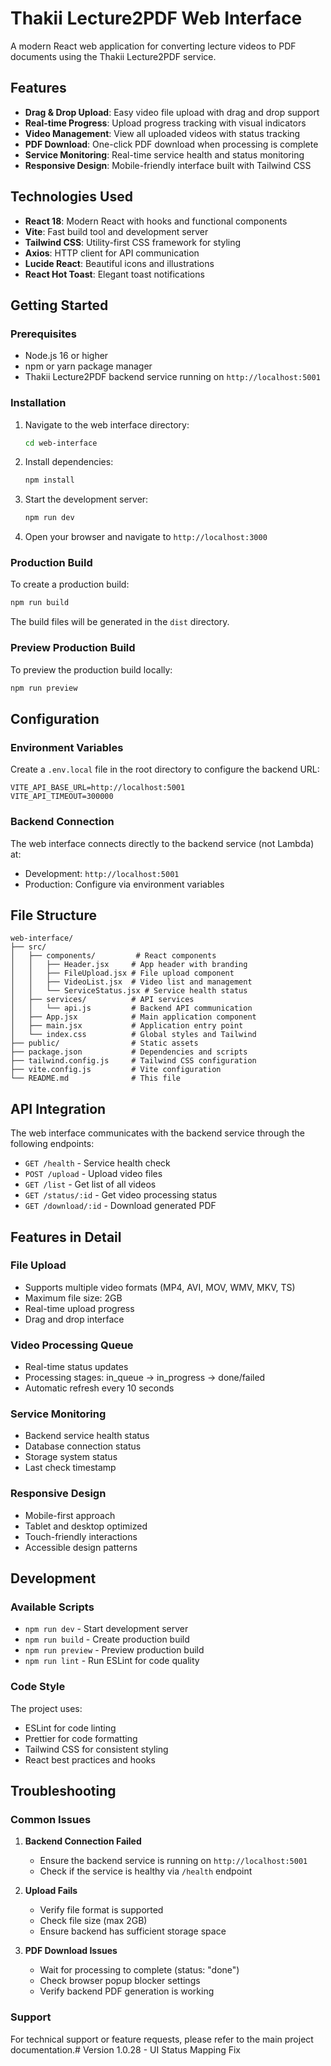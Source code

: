 # Thakii Lecture2PDF Web Interface

A modern React web application for converting lecture videos to PDF documents using the Thakii Lecture2PDF service.

## Features

- **Drag & Drop Upload**: Easy video file upload with drag and drop support
- **Real-time Progress**: Upload progress tracking with visual indicators
- **Video Management**: View all uploaded videos with status tracking
- **PDF Download**: One-click PDF download when processing is complete
- **Service Monitoring**: Real-time service health and status monitoring
- **Responsive Design**: Mobile-friendly interface built with Tailwind CSS

## Technologies Used

- **React 18**: Modern React with hooks and functional components
- **Vite**: Fast build tool and development server
- **Tailwind CSS**: Utility-first CSS framework for styling
- **Axios**: HTTP client for API communication
- **Lucide React**: Beautiful icons and illustrations
- **React Hot Toast**: Elegant toast notifications

## Getting Started

### Prerequisites

- Node.js 16 or higher
- npm or yarn package manager
- Thakii Lecture2PDF backend service running on `http://localhost:5001`

### Installation

1. Navigate to the web interface directory:
   ```bash
   cd web-interface
   ```

2. Install dependencies:
   ```bash
   npm install
   ```

3. Start the development server:
   ```bash
   npm run dev
   ```

4. Open your browser and navigate to `http://localhost:3000`

### Production Build

To create a production build:

```bash
npm run build
```

The build files will be generated in the `dist` directory.

### Preview Production Build

To preview the production build locally:

```bash
npm run preview
```

## Configuration

### Environment Variables

Create a `.env.local` file in the root directory to configure the backend URL:

```env
VITE_API_BASE_URL=http://localhost:5001
VITE_API_TIMEOUT=300000
```

### Backend Connection

The web interface connects directly to the backend service (not Lambda) at:
- Development: `http://localhost:5001`
- Production: Configure via environment variables

## File Structure

```
web-interface/
├── src/
│   ├── components/         # React components
│   │   ├── Header.jsx     # App header with branding
│   │   ├── FileUpload.jsx # File upload component
│   │   ├── VideoList.jsx  # Video list and management
│   │   └── ServiceStatus.jsx # Service health status
│   ├── services/          # API services
│   │   └── api.js         # Backend API communication
│   ├── App.jsx            # Main application component
│   ├── main.jsx           # Application entry point
│   └── index.css          # Global styles and Tailwind
├── public/                # Static assets
├── package.json           # Dependencies and scripts
├── tailwind.config.js     # Tailwind CSS configuration
├── vite.config.js         # Vite configuration
└── README.md              # This file
```

## API Integration

The web interface communicates with the backend service through the following endpoints:

- `GET /health` - Service health check
- `POST /upload` - Upload video files
- `GET /list` - Get list of all videos
- `GET /status/:id` - Get video processing status
- `GET /download/:id` - Download generated PDF

## Features in Detail

### File Upload
- Supports multiple video formats (MP4, AVI, MOV, WMV, MKV, TS)
- Maximum file size: 2GB
- Real-time upload progress
- Drag and drop interface

### Video Processing Queue
- Real-time status updates
- Processing stages: in_queue → in_progress → done/failed
- Automatic refresh every 10 seconds

### Service Monitoring
- Backend service health status
- Database connection status
- Storage system status
- Last check timestamp

### Responsive Design
- Mobile-first approach
- Tablet and desktop optimized
- Touch-friendly interactions
- Accessible design patterns

## Development

### Available Scripts

- `npm run dev` - Start development server
- `npm run build` - Create production build
- `npm run preview` - Preview production build
- `npm run lint` - Run ESLint for code quality

### Code Style

The project uses:
- ESLint for code linting
- Prettier for code formatting
- Tailwind CSS for consistent styling
- React best practices and hooks

## Troubleshooting

### Common Issues

1. **Backend Connection Failed**
   - Ensure the backend service is running on `http://localhost:5001`
   - Check if the service is healthy via `/health` endpoint

2. **Upload Fails**
   - Verify file format is supported
   - Check file size (max 2GB)
   - Ensure backend has sufficient storage space

3. **PDF Download Issues**
   - Wait for processing to complete (status: "done")
   - Check browser popup blocker settings
   - Verify backend PDF generation is working

### Support

For technical support or feature requests, please refer to the main project documentation.# Version 1.0.28 - UI Status Mapping Fix


<!-- GitHub Actions fix: Changed tunnel protocol from ssh:// to tcp:// for IPv4 compatibility -->
